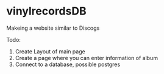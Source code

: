 # vinylrecordsDB

Makeing a website similar to Discogs

Todo:

1.  Create Layout of main page
2.  Create a page where you can enter information of album
3.  Connect to a database, possible postgres
